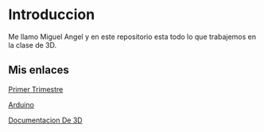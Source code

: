# Introduccion 

Me llamo Miguel Angel y en este repositorio esta todo lo que trabajemos en la clase de 3D.

## Mis enlaces

[Primer Trimestre](https://github.com/miguelamgel1107/1er-trimestre-)

[Arduino](https://github.com/miguelamgel1107/Arduino)

[Documentacion De 3D](https://github.com/miguelamgel1107/Clase-3D/blob/main/documentacion.md)
